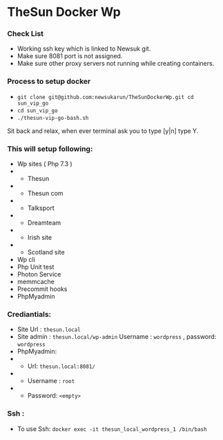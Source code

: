 # TheSun Docker Wp

### Check List
* Working ssh key which is linked to Newsuk git.
* Make sure 8081 port is not assigned.
* Make sure other proxy servers not running while creating containers.

### Process to setup docker
* `git clone git@github.com:newsukarun/TheSunDockerWp.git cd sun_vip_go`
* `cd sun_vip_go`
* `./thesun-vip-go-bash.sh`

Sit back and relax, when ever terminal ask you to type [y|n] type Y.

### This will setup following:
* Wp sites ( Php 7.3 )
* * Thesun
* * Thesun com
* * Talksport
* * Dreamteam
* * Irish site
* * Scotland site
* Wp cli
* Php Unit test
* Photon Service
* memmcache
* Precommit hooks
* PhpMyadmin

### Crediantials:
* Site Url :  `thesun.local`
* Site admin : `thesun.local/wp-admin` Username : `wordpress` , password: `wordpress`
* PhpMyadmin:
* * Url: `thesun.local:8081/`
* * Username : `root`
* * Password: `<empty>`

### Ssh :
* To use Ssh: `docker exec -it thesun_local_wordpress_1 /bin/bash`
